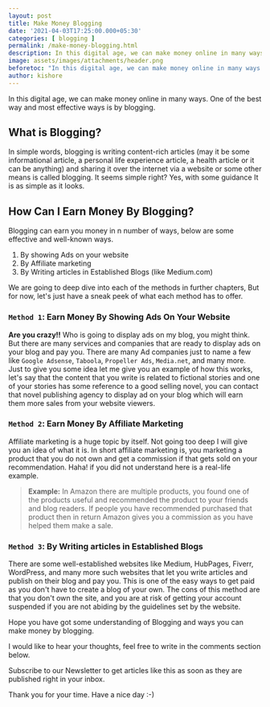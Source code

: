 ```yaml
---
layout: post
title: Make Money Blogging
date: '2021-04-03T17:25:00.000+05:30'
categories: [ blogging ]
permalink: /make-money-blogging.html
description: In this digital age, we can make money online in many ways. One of the best way and most effective ways is by blogging.
image: assets/images/attachments/header.png
beforetoc: "In this digital age, we can make money online in many ways. One of the best way and most effective ways is by blogging."
author: kishore
---
```


In this digital age, we can make money online in many ways. One of the best way and most effective ways is by blogging.

## What is Blogging?

In simple words, blogging is writing content-rich articles (may it be some informational article, a personal life experience article, a health article or it can be anything) and sharing it over the internet via a website or some other means is called blogging. It seems simple right? Yes, with some guidance It is as simple as it looks.

## How Can I Earn Money By Blogging?

Blogging can earn you money in n number of ways, below are some effective and well-known ways.

1. By showing Ads on your website
2. By Affiliate marketing
3. By Writing articles in Established Blogs (like Medium.com)

We are going to deep dive into each of the methods in further chapters, But for now, let's just have a sneak peek of what each method has to offer.

### `Method 1`: Earn Money By Showing Ads On Your Website

**Are you crazy!!** Who is going to display ads on my blog, you might think. But there are many services and companies that are ready to display ads on your blog and pay you. There are many Ad companies just to name a few like `Google Adsense`, `Taboola`, `Propeller Ads`, `Media.net`, and many more. Just to give you some idea let me give you an example of how this works, let's say that the content that you write is related to fictional stories and one of your stories has some reference to a good selling novel, you can contact that novel publishing agency to display ad on your blog which will earn them more sales from your website viewers.

### `Method 2`: Earn Money By Affiliate Marketing

Affiliate marketing is a huge topic by itself. Not going too deep I will give you an idea of what it is. In short affiliate marketing is, you marketing a product that you do not own and get a commission if that gets sold on your recommendation. Haha! if you did not understand here is a real-life example.

>**Example:**
In Amazon there are multiple products, you found one of the products useful and recommended the product to your friends and blog readers. If people you have recommended purchased that product then in return Amazon gives you a commission as you have helped them make a sale.

### `Method 3`: By Writing articles in Established Blogs

There are some well-established websites like Medium, HubPages, Fiverr, WordPress, and many more such websites that let you write articles and publish on their blog and pay you. This is one of the easy ways to get paid as you don't have to create a blog of your own.
The cons of this method are that you don't own the site, and you are at risk of getting your account suspended if you are not abiding by the guidelines set by the website.

Hope you have got some understanding of Blogging and ways you can make money by blogging.

I would like to hear your thoughts, feel free to write in the comments section below.

Subscribe to our Newsletter to get articles like this as soon as they are published right in your inbox.

Thank you for your time. Have a nice day :-)
